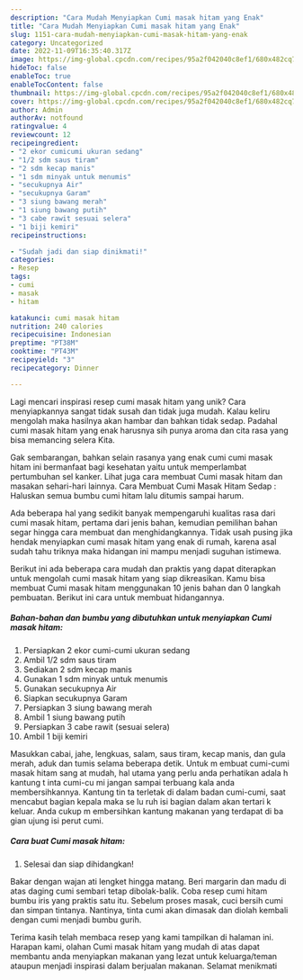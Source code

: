 ```yaml
---
description: "Cara Mudah Menyiapkan Cumi masak hitam yang Enak"
title: "Cara Mudah Menyiapkan Cumi masak hitam yang Enak"
slug: 1151-cara-mudah-menyiapkan-cumi-masak-hitam-yang-enak
category: Uncategorized
date: 2022-11-09T16:35:40.317Z
image: https://img-global.cpcdn.com/recipes/95a2f042040c8ef1/680x482cq70/cumi-masak-hitam-foto-resep-utama.jpg
hideToc: false
enableToc: true
enableTocContent: false
thumbnail: https://img-global.cpcdn.com/recipes/95a2f042040c8ef1/680x482cq70/cumi-masak-hitam-foto-resep-utama.jpg
cover: https://img-global.cpcdn.com/recipes/95a2f042040c8ef1/680x482cq70/cumi-masak-hitam-foto-resep-utama.jpg
author: Admin
authorAv: notfound
ratingvalue: 4
reviewcount: 12
recipeingredient:
- "2 ekor cumicumi ukuran sedang"
- "1/2 sdm saus tiram"
- "2 sdm kecap manis"
- "1 sdm minyak untuk menumis"
- "secukupnya Air"
- "secukupnya Garam"
- "3 siung bawang merah"
- "1 siung bawang putih"
- "3 cabe rawit sesuai selera"
- "1 biji kemiri"
recipeinstructions:

- "Sudah jadi dan siap dinikmati!"
categories:
- Resep
tags:
- cumi
- masak
- hitam

katakunci: cumi masak hitam 
nutrition: 240 calories
recipecuisine: Indonesian
preptime: "PT38M"
cooktime: "PT43M"
recipeyield: "3"
recipecategory: Dinner

---
```





Lagi mencari inspirasi resep cumi masak hitam yang unik? Cara menyiapkannya sangat tidak susah dan tidak juga mudah. Kalau keliru mengolah maka hasilnya akan hambar dan bahkan tidak sedap. Padahal cumi masak hitam yang enak harusnya sih punya aroma dan cita rasa yang bisa memancing selera Kita.





Gak sembarangan, bahkan selain rasanya yang enak cumi cumi masak hitam ini bermanfaat bagi kesehatan yaitu untuk memperlambat pertumbuhan sel kanker. Lihat juga cara membuat Cumi masak hitam dan masakan sehari-hari lainnya. Cara Membuat Cumi Masak Hitam Sedap : Haluskan semua bumbu cumi hitam lalu ditumis sampai harum.

Ada beberapa hal yang sedikit banyak mempengaruhi kualitas rasa dari cumi masak hitam, pertama dari jenis bahan, kemudian pemilihan bahan segar hingga cara membuat dan menghidangkannya. Tidak usah pusing jika hendak menyiapkan cumi masak hitam yang enak di rumah, karena asal sudah tahu triknya maka hidangan ini mampu menjadi suguhan istimewa.






Berikut ini ada beberapa cara mudah dan praktis yang dapat diterapkan untuk mengolah cumi masak hitam yang siap dikreasikan. Kamu bisa membuat Cumi masak hitam menggunakan 10 jenis bahan dan 0 langkah pembuatan. Berikut ini cara untuk membuat hidangannya.

<!--inarticleads1-->

##### Bahan-bahan dan bumbu yang dibutuhkan untuk menyiapkan Cumi masak hitam:

1. Persiapkan 2 ekor cumi-cumi ukuran sedang
1. Ambil 1/2 sdm saus tiram
1. Sediakan 2 sdm kecap manis
1. Gunakan 1 sdm minyak untuk menumis
1. Gunakan secukupnya Air
1. Siapkan secukupnya Garam
1. Persiapkan 3 siung bawang merah
1. Ambil 1 siung bawang putih
1. Persiapkan 3 cabe rawit (sesuai selera)
1. Ambil 1 biji kemiri


Masukkan cabai, jahe, lengkuas, salam, saus tiram, kecap manis, dan gula merah, aduk dan tumis selama beberapa detik. Untuk m embuat cumi-cumi masak hitam sang at mudah, hal utama yang perlu anda perhatikan adala h kantung t inta cumi-cu mi jangan sampai terbuang kala anda membersihkannya. Kantung tin ta terletak di dalam badan cumi-cumi, saat mencabut bagian kepala maka se lu ruh isi bagian dalam akan tertari k keluar. Anda cukup m embersihkan kantung makanan yang terdapat di ba gian ujung isi perut cumi. 

<!--inarticleads2-->

##### Cara buat Cumi masak hitam:


1. Selesai dan siap dihidangkan!

Bakar dengan wajan ati lengket hingga matang. Beri margarin dan madu di atas daging cumi sembari tetap dibolak-balik. Coba resep cumi hitam bumbu iris yang praktis satu itu. Sebelum proses masak, cuci bersih cumi dan simpan tintanya. Nantinya, tinta cumi akan dimasak dan diolah kembali dengan cumi menjadi bumbu gurih. 

Terima kasih telah membaca resep yang kami tampilkan di halaman ini. Harapan kami, olahan Cumi masak hitam yang mudah di atas dapat membantu anda menyiapkan makanan yang lezat untuk keluarga/teman ataupun menjadi inspirasi dalam berjualan makanan. Selamat menikmati
